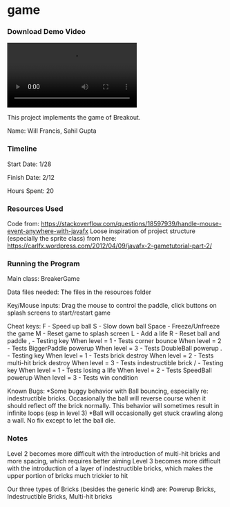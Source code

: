 game
====

### Download Demo Video

![Second Level Demo](BreakoutGameDemo.mov?raw=true)

This project implements the game of Breakout.

Name: Will Francis, Sahil Gupta

### Timeline

Start Date: 1/28

Finish Date: 2/12

Hours Spent: 20

### Resources Used

Code from: https://stackoverflow.com/questions/18597939/handle-mouse-event-anywhere-with-javafx
Loose inspiration of project structure (especially the sprite class) from here: https://carlfx.wordpress.com/2012/04/09/javafx-2-gametutorial-part-2/


### Running the Program

Main class: BreakerGame

Data files needed: The files in the resources folder

Key/Mouse inputs: Drag the mouse to control the paddle, click buttons on splash screens to start/restart game

Cheat keys:
F - Speed up ball
S - Slow down ball
Space - Freeze/Unfreeze the game
M - Reset game to splash screen
L - Add a life
R - Reset ball and paddle
, - Testing key 
    When level = 1 - Tests corner bounce
    When level = 2 - Tests BiggerPaddle powerup
    When level = 3 - Tests DoubleBall powerup
. - Testing key
    When level = 1 - Tests brick destroy
    When level = 2 - Tests multi-hit brick destroy
    When level = 3 - Tests indestructible brick
/ - Testing key
    When level = 1 - Tests losing a life
    When level = 2 - Tests SpeedBall powerup
    When level = 3 - Tests win condition

Known Bugs: 
*Some buggy behavior with Ball bouncing, especially re: indestructible bricks. Occasionally the ball will reverse course when it should reflect off the brick normally. This behavior will sometimes result in infinite loops (esp in level 3)
*Ball will occasionally get stuck crawling along a wall. No fix except to let the ball die.

### Notes
Level 2 becomes more difficult with the introduction of multi-hit bricks and more spacing, which requires better aiming
Level 3 becomes more difficult with the introduction of a layer of indestructible bricks, which makes the upper portion of bricks much trickier to hit

Our three types of Bricks (besides the generic kind) are: Powerup Bricks, Indestructible Bricks, Multi-hit bricks
